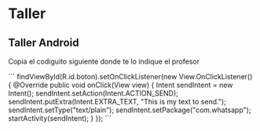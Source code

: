 # Taller
## Taller Android
 Copia el codiguito siguiente donde te lo indique el profesor
 
 ´´´
  findViewById(R.id.boton).setOnClickListener(new View.OnClickListener() {
            @Override
            public void onClick(View view) {
                Intent sendIntent = new Intent();
                sendIntent.setAction(Intent.ACTION_SEND);
                sendIntent.putExtra(Intent.EXTRA_TEXT, "This is my text to send.");
                sendIntent.setType("text/plain");
                sendIntent.setPackage("com.whatsapp");
                startActivity(sendIntent);
            }
        });
 ´´´
